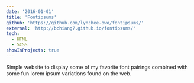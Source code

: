```yaml
---
date: '2016-01-01'
title: 'Fontipsums'
github: 'https://github.com/lynchee-owo/fontipsums/'
external: 'http://bchiang7.github.io/fontipsums/'
tech:
  - HTML
  - SCSS
showInProjects: true
---
```


Simple website to display some of my favorite font pairings combined with some fun lorem ipsum variations found on the web.
